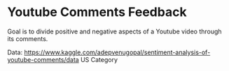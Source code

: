 # Youtube Comments Feedback

Goal is to divide positive and negative aspects of a Youtube video through its comments.

Data: https://www.kaggle.com/adepvenugopal/sentiment-analysis-of-youtube-comments/data
US Category